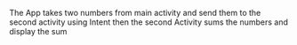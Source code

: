 The App takes two numbers from main activity and send them to the second activity using Intent then the second Activity sums the numbers and display the sum
